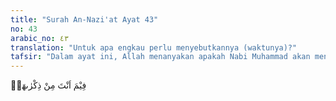 ```yaml
---
title: "Surah An-Nazi'at Ayat 43"
no: 43
arabic_no: ٤٣
translation: "Untuk apa engkau perlu menyebutkannya (waktunya)?"
tafsir: "Dalam ayat ini, Allah menanyakan apakah Nabi Muhammad akan menyebutkan waktu Kiamat itu? Padahal tugasnya hanya sekadar memberi peringatan sehingga tidak ada kewenangan untuk menyebutkan tentang kedatangan hari kebangkitan. Waktu datangnya hari Kiamat tetap merupakan rahasia Allah. Nabi sendiri tidak mengetahui tentang waktu kedatangannya, sebagaimana difirmankan Allah dalam Al-Qur'an:\n\nKewajibanmu tidak lain hanyalah menyampaikan (risalah). (asy-Syura/42: 48)\n\nDalam sebuah hadis yang diriwayatkan oleh 'Umar bin al-Khaththab, ketika Nabi ditanya tentang kapan datangnya hari Kiamat, beliau menjawab:\n\nOrang yang ditanya tidaklah lebih mengetahui daripada orang yang bertanya. (Riwayat Muslim dari 'Umar bin al-Khaththab)\n\nAllah tetap merahasiakan waktu datangnya hari Kiamat mempunyai hikmah yang besar, yaitu supaya manusia selalu mempersiapkan diri setiap saat dengan banyak-banyak berbuat kebaikan dan selalu menghindari perbuatan jahat."
---
```

فِيْمَ اَنْتَ مِنْ ذِكْرٰىهَاۗ